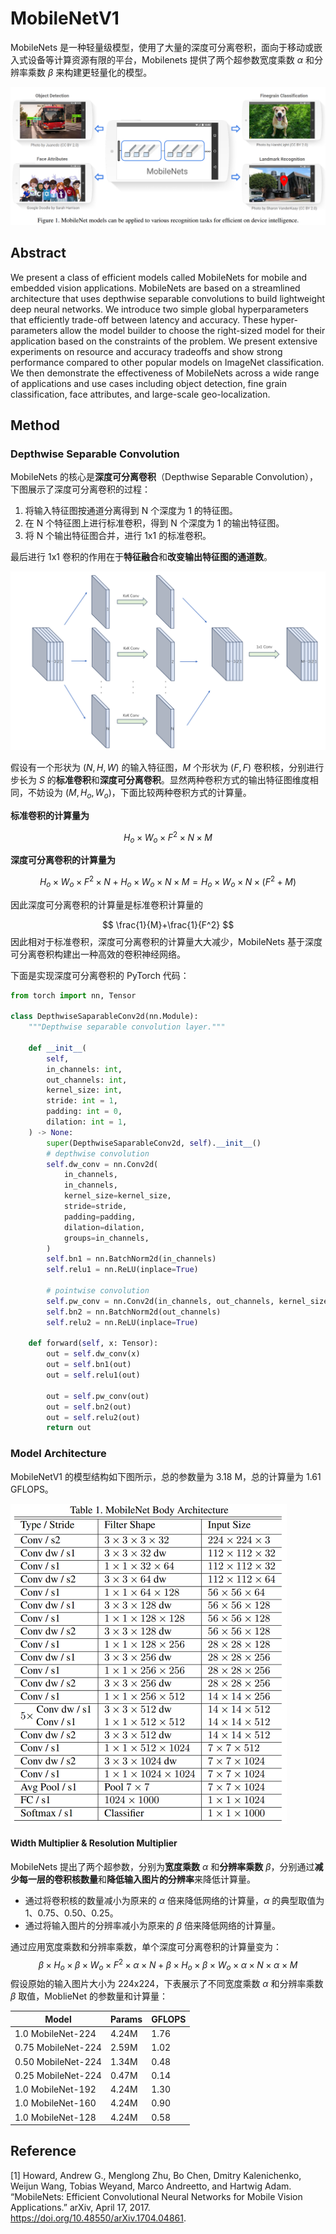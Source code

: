 # MobileNetV1

MobileNets 是一种轻量级模型，使用了大量的深度可分离卷积，面向于移动或嵌入式设备等计算资源有限的平台，Mobilenets 提供了两个超参数宽度乘数 $\alpha$ 和分辨率乘数 $\beta$ 来构建更轻量化的模型。

![application of mobilenets](./assets/mobilenets-applications.png)

## Abstract

We present a class of efficient models called MobileNets for mobile and embedded vision applications. MobileNets are based on a streamlined architecture that uses depthwise separable convolutions to build lightweight deep neural networks. We introduce two simple global hyperparameters that efficiently trade-off between latency and accuracy. These hyper-parameters allow the model builder to choose the right-sized model for their application based on the constraints of the problem. We present extensive experiments on resource and accuracy tradeoffs and show strong performance compared to other popular models on ImageNet classification. We then demonstrate the effectiveness of MobileNets across a wide range of applications and use cases including object detection, fine grain classification, face attributes, and large-scale geo-localization.



## Method



### Depthwise Separable Convolution

MobileNets 的核心是**深度可分离卷积**（Depthwise Separable Convolution），下图展示了深度可分离卷积的过程：

1. 将输入特征图按通道分离得到 N 个深度为 1 的特征图。
2. 在 N 个特征图上进行标准卷积，得到 N 个深度为 1 的输出特征图。
3. 将 N 个输出特征图合并，进行 1x1 的标准卷积。

最后进行 1x1 卷积的作用在于**特征融合**和**改变输出特征图的通道数**。



![depthwise separable convolution](./assets/depthwise-separable-convolution.png)

假设有一个形状为 $(N, H, W)$ 的输入特征图，$M$ 个形状为 $(F, F)$ 卷积核，分别进行步长为 $S$ 的**标准卷积**和**深度可分离卷积**。显然两种卷积方式的输出特征图维度相同，不妨设为 $(M, H_o, W_o)$，下面比较两种卷积方式的计算量。

**标准卷积的计算量为**

$$
H_o\times W_o\times F^2\times N\times M
$$

**深度可分离卷积的计算量为**

$$
H_{o}\times W_{o} \times F^2 \times N +H_{o}\times W_{o}\times N\times M=H_{o}\times W_{o}\times N \times(F^2+M)
$$

因此深度可分离卷积的计算量是标准卷积计算量的

$$
\frac{1}{M}+\frac{1}{F^2}
$$
因此相对于标准卷积，深度可分离卷积的计算量大大减少，MobileNets 基于深度可分离卷积构建出一种高效的卷积神经网络。

下面是实现深度可分离卷积的 PyTorch 代码：

```python
from torch import nn, Tensor

class DepthwiseSaparableConv2d(nn.Module):
    """Depthwise separable convolution layer."""

    def __init__(
        self,
        in_channels: int,
        out_channels: int,
        kernel_size: int,
        stride: int = 1,
        padding: int = 0,
        dilation: int = 1,
    ) -> None:
        super(DepthwiseSaparableConv2d, self).__init__()
        # depthwise convolution
        self.dw_conv = nn.Conv2d(
            in_channels,
            in_channels,
            kernel_size=kernel_size,
            stride=stride,
            padding=padding,
            dilation=dilation,
            groups=in_channels,
        )
        self.bn1 = nn.BatchNorm2d(in_channels)
        self.relu1 = nn.ReLU(inplace=True)

        # pointwise convolution
        self.pw_conv = nn.Conv2d(in_channels, out_channels, kernel_size=1)
        self.bn2 = nn.BatchNorm2d(out_channels)
        self.relu2 = nn.ReLU(inplace=True)

    def forward(self, x: Tensor):
        out = self.dw_conv(x)
        out = self.bn1(out)
        out = self.relu1(out)

        out = self.pw_conv(out)
        out = self.bn2(out)
        out = self.relu2(out)
        return out
```



### Model Architecture

MobileNetV1 的模型结构如下图所示，总的参数量为 3.18 M，总的计算量为 1.61 GFLOPS。

<img src="./assets/mobilenetv1-arch.png" alt="model arch" style="zoom:50%;" />



#### Width Multiplier & Resolution Multiplier

MobileNets 提出了两个超参数，分别为**宽度乘数** $\alpha$ 和**分辨率乘数** $\beta$，分别通过**减少每一层的卷积核数量**和**降低输入图片的分辨率**来降低计算量。

- 通过将卷积核的数量减小为原来的 $\alpha$ 倍来降低网络的计算量，$\alpha$ 的典型取值为 1、0.75、0.50、0.25。
- 通过将输入图片的分辨率减小为原来的 $\beta$ 倍来降低网络的计算量。

通过应用宽度乘数和分辨率乘数，单个深度可分离卷积的计算量变为：
$$
\beta\times H_{o}\times \beta\times W_{o} \times F^2 \times\alpha\times N +\beta\times H_{o}\times \beta\times W_{o}\times\alpha\times N\times \alpha\times M
$$
假设原始的输入图片大小为 224x224，下表展示了不同宽度乘数 $\alpha$ 和分辨率乘数 $\beta$ 取值，MoblieNet 的参数量和计算量：

| Model              | Params | GFLOPS |
| ------------------ | ------ | ------ |
| 1.0 MobileNet-224  | 4.24M  | 1.76   |
| 0.75 MobileNet-224 | 2.59M  | 1.02   |
| 0.50 MobileNet-224 | 1.34M  | 0.48   |
| 0.25 MobileNet-224 | 0.47M  | 0.14   |
| 1.0 MobileNet-192  | 4.24M  | 1.30   |
| 1.0 MobileNet-160  | 4.24M  | 0.90   |
| 1.0 MobileNet-128  | 4.24M  | 0.58   |



## Reference

[1] Howard, Andrew G., Menglong Zhu, Bo Chen, Dmitry Kalenichenko, Weijun Wang, Tobias Weyand, Marco Andreetto, and Hartwig Adam. “MobileNets: Efficient Convolutional Neural Networks for Mobile Vision Applications.” arXiv, April 17, 2017. https://doi.org/10.48550/arXiv.1704.04861.

